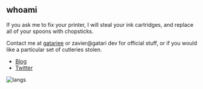## whoami
If you ask me to fix your printer, I will steal your ink cartridges, and replace all of your spoons with chopsticks.

Contact me at [gatariee](https://twitter.com/gatariee) or zavier@gatari
dev for official stuff, or if you would like a particular set of cutleries stolen.


* [Blog](https://gatari.dev/)
* [Twitter](https://twitter.com/gatariee)

<!--
![stats](https://github-readme-stats.vercel.app/api?username=gatariee&show_icons=true&theme=tokyonight)
!-->
![langs](https://github-readme-stats.vercel.app/api/top-langs/?username=gatariee&layout=compact&show_icons=true&theme=tokyonight&exclude_repo=exe2csh)

